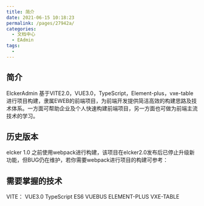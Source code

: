 ```yaml
---
title: 简介
date: 2021-06-15 10:18:23
permalink: /pages/27942a/
categories:
  - 文档中心
  - EAdmin
tags:
  - 
---
```


## 简介

ElckerAdmin 基于VITE2.0，VUE3.0，TypeScript，Element-plus，vxe-table进行项目构建，隶属EWEB的前端项目，为前端开发提供简洁高效的构建思路及技术体系。一方面可帮助企业及个人快速构建前端项目，另一方面也可做为前端主流技术的学习。

## 历史版本

elcker 1.0 之前使用webpack进行构建，该项目在elcker2.0发布后已停止升级新功能，但BUG仍在维护，若你需要webpack进行项目的构建可参考：

## 需要掌握的技术

VITE：
VUE3.0
TypeScript
ES6
VUEBUS
ELEMENT-PLUS
VXE-TABLE
